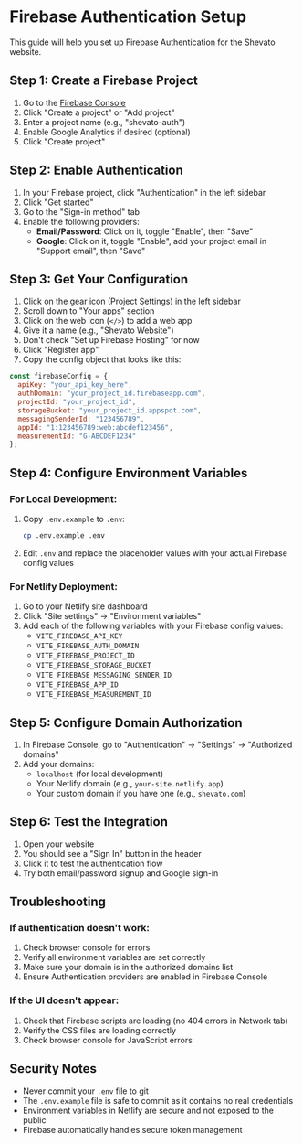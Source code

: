 # Firebase Authentication Setup

This guide will help you set up Firebase Authentication for the Shevato website.

## Step 1: Create a Firebase Project

1. Go to the [Firebase Console](https://console.firebase.google.com/)
2. Click "Create a project" or "Add project"
3. Enter a project name (e.g., "shevato-auth")
4. Enable Google Analytics if desired (optional)
5. Click "Create project"

## Step 2: Enable Authentication

1. In your Firebase project, click "Authentication" in the left sidebar
2. Click "Get started"
3. Go to the "Sign-in method" tab
4. Enable the following providers:
   - **Email/Password**: Click on it, toggle "Enable", then "Save"
   - **Google**: Click on it, toggle "Enable", add your project email in "Support email", then "Save"

## Step 3: Get Your Configuration

1. Click on the gear icon (Project Settings) in the left sidebar
2. Scroll down to "Your apps" section
3. Click on the web icon (`</>`) to add a web app
4. Give it a name (e.g., "Shevato Website")
5. Don't check "Set up Firebase Hosting" for now
6. Click "Register app"
7. Copy the config object that looks like this:

```javascript
const firebaseConfig = {
  apiKey: "your_api_key_here",
  authDomain: "your_project_id.firebaseapp.com", 
  projectId: "your_project_id",
  storageBucket: "your_project_id.appspot.com",
  messagingSenderId: "123456789",
  appId: "1:123456789:web:abcdef123456",
  measurementId: "G-ABCDEF1234"
};
```

## Step 4: Configure Environment Variables

### For Local Development:
1. Copy `.env.example` to `.env`:
   ```bash
   cp .env.example .env
   ```
2. Edit `.env` and replace the placeholder values with your actual Firebase config values

### For Netlify Deployment:
1. Go to your Netlify site dashboard
2. Click "Site settings" → "Environment variables"
3. Add each of the following variables with your Firebase config values:
   - `VITE_FIREBASE_API_KEY`
   - `VITE_FIREBASE_AUTH_DOMAIN`  
   - `VITE_FIREBASE_PROJECT_ID`
   - `VITE_FIREBASE_STORAGE_BUCKET`
   - `VITE_FIREBASE_MESSAGING_SENDER_ID`
   - `VITE_FIREBASE_APP_ID`
   - `VITE_FIREBASE_MEASUREMENT_ID`

## Step 5: Configure Domain Authorization

1. In Firebase Console, go to "Authentication" → "Settings" → "Authorized domains"
2. Add your domains:
   - `localhost` (for local development)
   - Your Netlify domain (e.g., `your-site.netlify.app`)
   - Your custom domain if you have one (e.g., `shevato.com`)

## Step 6: Test the Integration

1. Open your website
2. You should see a "Sign In" button in the header
3. Click it to test the authentication flow
4. Try both email/password signup and Google sign-in

## Troubleshooting

### If authentication doesn't work:
1. Check browser console for errors
2. Verify all environment variables are set correctly
3. Make sure your domain is in the authorized domains list
4. Ensure Authentication providers are enabled in Firebase Console

### If the UI doesn't appear:
1. Check that Firebase scripts are loading (no 404 errors in Network tab)
2. Verify the CSS files are loading correctly
3. Check browser console for JavaScript errors

## Security Notes

- Never commit your `.env` file to git
- The `.env.example` file is safe to commit as it contains no real credentials
- Environment variables in Netlify are secure and not exposed to the public
- Firebase automatically handles secure token management